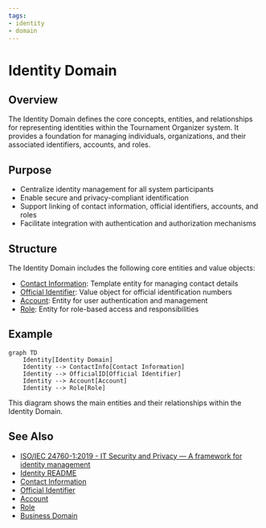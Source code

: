 ```yaml
---
tags:
- identity
- domain
---
```


# Identity Domain

## Overview

The Identity Domain defines the core concepts, entities, and relationships for representing identities within the Tournament Organizer system. It provides a foundation for managing individuals, organizations, and their associated identifiers, accounts, and roles.

## Purpose

- Centralize identity management for all system participants
- Enable secure and privacy-compliant identification
- Support linking of contact information, official identifiers, accounts, and roles
- Facilitate integration with authentication and authorization mechanisms

## Structure

The Identity Domain includes the following core entities and value objects:
- [Contact Information](contact_information.md): Template entity for managing contact details
- [Official Identifier](official_identifier.md): Value object for official identification numbers
- [Account](account/account.md): Entity for user authentication and management
- [Role](role/README.md): Entity for role-based access and responsibilities

## Example

```mermaid
graph TD
    Identity[Identity Domain]
    Identity --> ContactInfo[Contact Information]
    Identity --> OfficialID[Official Identifier]
    Identity --> Account[Account]
    Identity --> Role[Role]
```

This diagram shows the main entities and their relationships within the Identity Domain.

## See Also

- [ISO/IEC 24760-1:2019 - IT Security and Privacy — A framework for identity management](https://www.iso.org/standard/77582.html)
- [Identity README](README.md)
- [Contact Information](contact_information.md)
- [Official Identifier](official_identifier.md)
- [Account](account/account.md)
- [Role](role/README.md)
- [Business Domain](../README.md)
